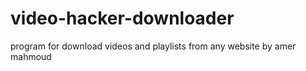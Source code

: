 # video-hacker-downloader
program for download videos and playlists from any website by amer  mahmoud

